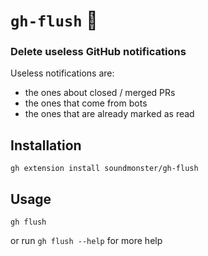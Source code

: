 # `gh-flush` 🚽
### Delete useless GitHub notifications 

Useless notifications are:
* the ones about closed / merged PRs
* the ones that come from bots
* the ones that are already marked as read

## Installation

`gh extension install soundmonster/gh-flush`

## Usage 

`gh flush`

or run `gh flush --help` for more help
